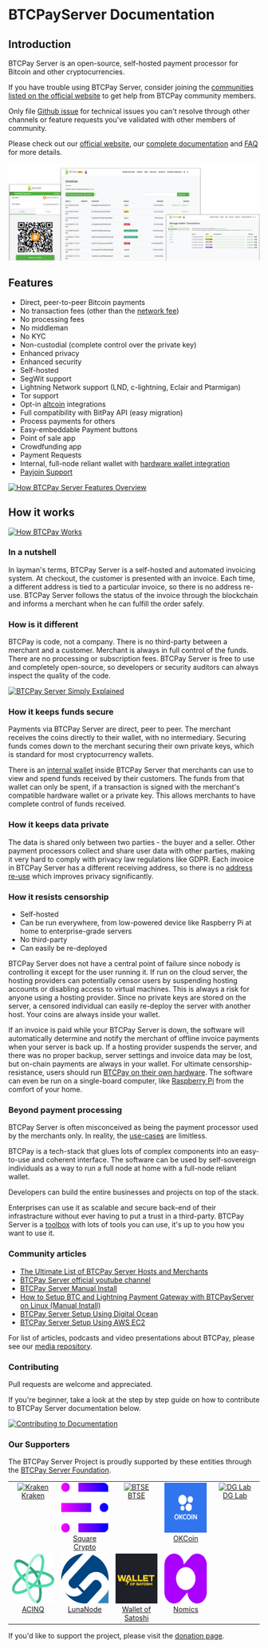 # BTCPayServer Documentation

## Introduction

BTCPay Server is an open-source, self-hosted payment processor for Bitcoin and other cryptocurrencies.

If you have trouble using BTCPay Server, consider joining the [communities listed on the official website](https://btcpayserver.org/#communityCTA) to get help from BTCPay community members.

Only file [Github issue](https://github.com/btcpayserver/btcpayserver/issues) for technical issues you can't resolve through other channels or feature requests you've validated with other members of community.

Please check out our [official website](https://btcpayserver.org/), our [complete documentation](https://github.com/btcpayserver/btcpayserver-doc) and [FAQ](./FAQ/README.md#btcpay-frequently-asked-questions-and-common-issues) for more details.

![](./img/BTCPayServerScreenshot.png)

## Features

* Direct, peer-to-peer Bitcoin payments
* No transaction fees (other than the [network fee](https://en.bitcoin.it/wiki/Miner_fees))
* No processing fees
* No middleman
* No KYC
* Non-custodial (complete control over the private key)
* Enhanced privacy
* Enhanced security
* Self-hosted
* SegWit support
* Lightning Network support (LND, c-lightning, Eclair and Ptarmigan)
* Tor support
* Opt-in [altcoin](./Altcoins.md) integrations
* Full compatibility with BitPay API (easy migration)
* Process payments for others
* Easy-embeddable Payment buttons
* Point of sale app
* Crowdfunding app
* Payment Requests
* Internal, full-node reliant wallet with [hardware wallet integration](./HardwareWalletIntegration.md)
* [Payjoin Support](./Payjoin.md)

[![How BTCPay Server Features Overview](https://img.youtube.com/vi/R-yaXk4NvEs/mqdefault.jpg)](https://www.youtube.com/watch?v=R-yaXk4NvEs)

## How it works

[![How BTCPay Works](https://img.youtube.com/vi/nr0UNbz3AoQ/mqdefault.jpg)](https://www.youtube.com/watch?v=nr0UNbz3AoQ "How BTCPay Server Works")

### In a nutshell

In layman's terms, BTCPay Server is a self-hosted and automated invoicing system. At checkout, the customer is presented with an invoice. Each time, a different address is tied to a particular invoice, so there is no address re-use. BTCPay Server follows the status of the invoice through the blockchain and informs a merchant when he can fulfill the order safely.

### How is it different

BTCPay is code, not a company. There is no third-party between a merchant and a customer. Merchant is always in full control of the funds. There are no processing or subscription fees. BTCPay Server is free to use and completely open-source, so developers or security auditors can always inspect the quality of the code.

[![BTCPay Server Simply Explained](https://img.youtube.com/vi/dbX6qWZlxOw/mqdefault.jpg)](https://www.youtube.com/watch?v=dbX6qWZlxOw "BTCPay Server Simply Explained")

### How it keeps funds secure

Payments via BTCPay Server are direct, peer to peer. The merchant receives the coins directly to their wallet, with no intermediary. Securing funds comes down to the merchant securing their own private keys, which is standard for most cryptocurrency wallets.

There is an [internal wallet](./Wallet.md) inside BTCPay Server that merchants can use to view and spend funds received by their customers. The funds from that wallet can only be spent, if a transaction is signed with the merchant's compatible hardware wallet or a private key. This allows merchants to have complete control of funds received.

### How it keeps data private

The data is shared only between two parties - the buyer and a seller. Other payment processors collect and share user data with other parties, making it very hard to comply with privacy law regulations like GDPR. Each invoice in BTCPay Server has a different receiving address, so there is no [address re-use](https://en.bitcoin.it/wiki/Address_reuse) which improves privacy significantly.

### How it resists censorship

* Self-hosted
* Can be run everywhere, from low-powered device like Raspberry Pi at home to enterprise-grade servers
* No third-party
* Can easily be re-deployed

BTCPay Server does not have a central point of failure since nobody is controlling it except for the user running it. If run on the cloud server, the hosting providers can potentially censor users by suspending hosting accounts or disabling access to virtual machines. This is always a risk for anyone using a hosting provider. Since no private keys are stored on the server, a censored individual can easily re-deploy the server with another host. Your coins are always inside your wallet.

If an invoice is paid while your BTCPay Server is down, the software will automatically determine and notify the merchant of offline invoice payments when your server is back up. If a hosting provider suspends the server, and there was no proper backup, server settings and invoice data may be lost, but on-chain payments are always in your wallet. For ultimate censorship-resistance, users should run [BTCPay on their own hardware](./HardwareDeployment.md). The software can even be run on a single-board computer, like [Raspberry Pi](./RaspberryPiDeployment.md) from the comfort of your home.

### Beyond payment processing

BTCPay Server is often misconceived as being the payment processor used by the merchants only. In reality, the [use-cases](./UseCase.md) are limitless.

BTCPay is a tech-stack that glues lots of complex components into an easy-to-use and coherent interface. The software can be used by self-sovereign individuals as a way to run a full node at home with a full-node reliant wallet.

Developers can build the entire businesses and projects on top of the stack.

Enterprises can use it as scalable and secure back-end of their infrastracture without ever having to put a trust in a third-party. BTCPay Server is a [toolbox](https://www.facebook.com/kriptomedia/videos/vl.418099655731067/2898112140218815) with lots of tools you can use, it's up to you how you want to use it.

### Community articles

* [The Ultimate List of BTCPay Server Hosts and Merchants](https://bitcoinshirt.co/btcpay-stores/)
* [BTCPay Server official youtube channel](https://www.youtube.com/channel/UCpG9WL6TJuoNfFVkaDMp9ug)
* [BTCPay Server Manual Install](http://blog.sipsorcery.com/?p=1052)
* [How to Setup BTC and Lightning Payment Gateway with BTCPayServer on Linux (Manual Install)](https://freedomnode.com/blog/114/how-to-setup-btc-and-lightning-payment-gateway-with-btcpayserver-on-linux-manual-install)
* [BTCPay Server Setup Using Digital Ocean](https://medium.com/@molthoff/running-btcpay-on-digital-ocean-for-10-month-how-to-add-other-coins-7a497339fb2f)
* [BTCPay Server Setup Using AWS EC2](https://wiki.ion.radar.tech/tutorials/nodes/btcpay-+-aws-ec2)

For list of articles, podcasts and video presentations about BTCPay, please see our [media repository](https://github.com/btcpayserver/btcpayserver-media/tree/master/Publications).

### Contributing

Pull requests are welcome and appreciated.

If you're beginner, take a look at the step by step guide on how to contribute to BTCPay Server documentation below.

[![Contributing to Documentation](https://img.youtube.com/vi/bSDROcdSSWw/mqdefault.jpg)](https://www.youtube.com/watch?v=bSDROcdSSWw "How BTCPay Server Works")

<div class="supporters">
  <h3>Our Supporters</h3>
  <p>
    The BTCPay&nbsp;Server Project is proudly supported by these entities through the
    <a href="https://foundation.btcpayserver.org/" target="_blank" rel="noopener noreferrer">BTCPay&nbsp;Server Foundation</a>.
  </p>
  <table>
    <tbody>
      <tr>
        <td align="center" valign="top" width="14.285714285714285714285714285714%">
          <a href="https://twitter.com/krakenfx" target="_blank">
            <img  src="https://raw.githubusercontent.com/btcpayserver/btcpayserver-doc/master/docs/img/kraken-logo-stacked-purple-RGB-2019.svg?sanitize=true" alt="Kraken" height=100>
            <br/>
            <span>Kraken</span>
          </a>
        </td>
        <td align="center" valign="top" width="14.285714285714285714285714285714%">
          <a href="https://twitter.com/sqcrypto" target="_blank">
            <img  src="https://raw.githubusercontent.com/btcpayserver/btcpayserver/master/BTCPayServer/wwwroot/img/squarecrypto.svg?sanitize=true" alt="Square Crypto" height=100>
            <br/>
            <span>Square Crypto</span>
          </a>
        </td>
        <td align="center" valign="top" width="14.285714285714285714285714285714%">
          <a href="https://www.btse.com" target="_blank">
            <img  src="https://raw.githubusercontent.com/btcpayserver/btcpayserver/master/BTCPayServer/wwwroot/img/btse.svg?sanitize=trueg" alt="BTSE" height=100>
            <br/>
            <span>BTSE</span>
          </a>
        </td>
        <td align="center" valign="top" width="14.285714285714285714285714285714%">
          <a href="https://www.okcoin.com/" target="_blank">
            <img  src="https://raw.githubusercontent.com/btcpayserver/btcpayserver/master/BTCPayServer/wwwroot/img/okcoin.svg?sanitize=true" alt="DG Lab" height=100>
            <br/>
            <span>OKCoin</span>
          </a>
        </td>
        <td align="center" valign="top" width="14.285714285714285714285714285714%">
          <a href="https://www.dglab.com/en/" target="_blank">
            <img  src="https://raw.githubusercontent.com/btcpayserver/btcpayserver/master/BTCPayServer/wwwroot/img/dglab.svg?sanitize=true" alt="DG Lab" height=100>
            <br/>
            <span>DG Lab</span>
          </a>
        </td>
      </tr>
      <tr>
        <td align="center" valign="top" width="14.285714285714285714285714285714%">
          <a href="https://acinq.co/" target="_blank">
            <img  src="https://raw.githubusercontent.com/btcpayserver/btcpayserver/master/BTCPayServer/wwwroot/img/acinq-logo.svg?sanitize=true" alt="ACINQ" height=100>
            <br/>
            <span>ACINQ</span>
          </a>
        </td>
        <td align="center" valign="top" width="14.285714285714285714285714285714%">
          <a href="https://lunanode.com" target="_blank">
            <img  src="https://raw.githubusercontent.com/btcpayserver/btcpayserver/master/BTCPayServer/wwwroot/img/lunanode.svg?sanitize=true" alt="LunaNode" height=100>
            <br/>
            <span>LunaNode</span>
          </a>
        </td>
        <td align="center" valign="top" width="14.285714285714285714285714285714%">
          <a href="https://walletofsatoshi.com/" target="_blank">
            <img  src="https://raw.githubusercontent.com/btcpayserver/btcpayserver/master/BTCPayServer/wwwroot/img/walletofsatoshi.svg?sanitize=true" alt="Wallet of Satoshi" height=100>
            <br/>
            <span>Wallet of Satoshi</span>
          </a>
        </td>
        <td align="center" valign="top" width="14.285714285714285714285714285714%">
          <a href="https://nomics.com/" target="_blank">
            <img  src="https://raw.githubusercontent.com/btcpayserver/btcpayserver/master/BTCPayServer/wwwroot/img/nomics.svg?sanitize=true" alt="Nomics" height=100>
            <br/>
            <span>Nomics</span>
          </a>
        </td> 
      </tr>
    </tbody>
  </table>
</div>

If you'd like to support the project, please visit the [donation page](https://btcpayserver.org/donate/).
